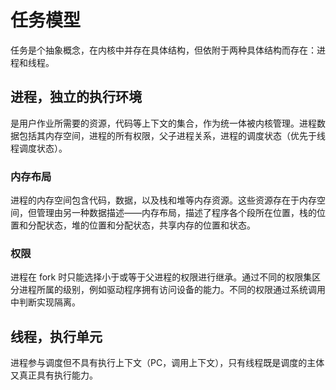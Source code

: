 # 任务模型

任务是个抽象概念，在内核中并存在具体结构，但依附于两种具体结构而存在：进程和线程。

## 进程，独立的执行环境

是用户作业所需要的资源，代码等上下文的集合，作为统一体被内核管理。进程数据包括其内存空间，进程的所有权限，父子进程关系，进程的调度状态（优先于线程调度状态）。

### 内存布局

进程的内存空间包含代码，数据，以及栈和堆等内存资源。这些资源存在于内存空间，但管理由另一种数据描述——内存布局，描述了程序各个段所在位置，栈的位置和分配状态，堆的位置和分配状态，共享内存的位置和状态。

### 权限

进程在 fork 时只能选择小于或等于父进程的权限进行继承。通过不同的权限集区分进程所属的级别，例如驱动程序拥有访问设备的能力。不同的权限通过系统调用中判断实现隔离。

## 线程，执行单元

进程参与调度但不具有执行上下文（PC，调用上下文），只有线程既是调度的主体又真正具有执行能力。
